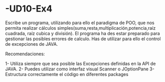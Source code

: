 # -UD10-Ex4



Escribe un programa, utilizando para ello el paradigma de POO, que nos permita realizar cálculos simples(suma,resta,multiplicación,potencia,raíz cuadrada, raíz cubica y división). El programa ha des estar preparado para gestionar las posibles errores de calculo. Has de utilizar para ello el control de excepciones de JAVA.

Recomendaciones:

1- Utiliza siempre que sea posible las Excepciones definidas en la API de JAVA.
2- Puedes utilizar como interfaz visual Scanner o JOptionPane
3- Estructura correctamente el código en diferentes packages
